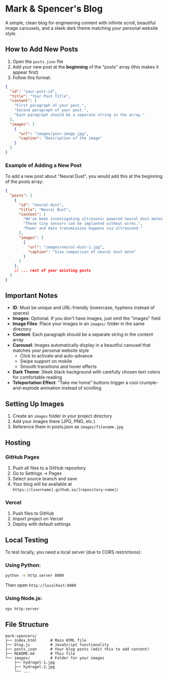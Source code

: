 # Mark & Spencer's Blog

A simple, clean blog for engineering content with infinite scroll, beautiful image carousels, and a sleek dark theme matching your personal website style.

## How to Add New Posts

1. Open the `posts.json` file
2. Add your new post at the **beginning** of the "posts" array (this makes it appear first)
3. Follow this format:

```json
{
  "id": "your-post-id",
  "title": "Your Post Title",
  "content": [
    "First paragraph of your post.",
    "Second paragraph of your post.",
    "Each paragraph should be a separate string in the array."
  ],
  "images": [
    {
      "url": "images/your-image.jpg",
      "caption": "Description of the image"
    }
  ]
}
```

### Example of Adding a New Post

To add a new post about "Neural Dust", you would add this at the beginning of the posts array:

```json
{
  "posts": [
    {
      "id": "neural-dust",
      "title": "Neural Dust",
      "content": [
        "We've been investigating ultrasonic powered neural dust motes.",
        "These tiny sensors can be implanted without wires.",
        "Power and data transmission happens via ultrasound."
      ],
      "images": [
        {
          "url": "images/neural-dust-1.jpg",
          "caption": "Size comparison of neural dust mote"
        }
      ]
    },
    // ... rest of your existing posts
  ]
}
```

## Important Notes

- **ID**: Must be unique and URL-friendly (lowercase, hyphens instead of spaces)
- **Images**: Optional. If you don't have images, just omit the "images" field
- **Image Files**: Place your images in an `images/` folder in the same directory
- **Content**: Each paragraph should be a separate string in the content array
- **Carousel**: Images automatically display in a beautiful carousel that matches your personal website style
  - Click to activate and auto-advance
  - Swipe support on mobile
  - Smooth transitions and hover effects
- **Dark Theme**: Sleek black background with carefully chosen text colors for comfortable reading
- **Teleportation Effect**: "Take me home" buttons trigger a cool crumple-and-explode animation instead of scrolling

## Setting Up Images

1. Create an `images` folder in your project directory
2. Add your images there (JPG, PNG, etc.)
3. Reference them in posts.json as `images/filename.jpg`

## Hosting

### GitHub Pages
1. Push all files to a GitHub repository
2. Go to Settings → Pages
3. Select source branch and save
4. Your blog will be available at `https://[username].github.io/[repository-name]/`

### Vercel
1. Push files to GitHub
2. Import project on Vercel
3. Deploy with default settings

## Local Testing

To test locally, you need a local server (due to CORS restrictions):

### Using Python:
```bash
python -m http.server 8000
```
Then open `http://localhost:8000`

### Using Node.js:
```bash
npx http-server
```

## File Structure
```
mark-spencers/
├── index.html      # Main HTML file
├── blog.js         # JavaScript functionality
├── posts.json      # Your blog posts (edit this to add content)
├── README.md       # This file
└── images/         # Folder for your images
    ├── hydrogel-1.jpg
    ├── hydrogel-2.jpg
    └── ...
```
